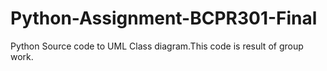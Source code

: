 # Python-Assignment-BCPR301-Final
Python Source code to UML Class diagram.This code is result of group work.
